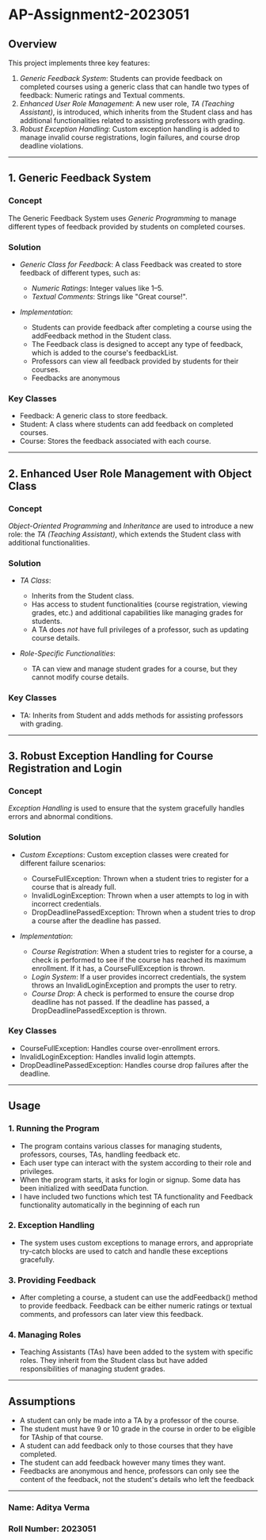 # AP-Assignment2-2023051


## Overview

This project implements three key features:
1. *Generic Feedback System*: Students can provide feedback on completed courses using a generic class that can handle two types of feedback: Numeric ratings and Textual comments.
2. *Enhanced User Role Management*: A new user role, *TA (Teaching Assistant)*, is introduced, which inherits from the Student class and has additional functionalities related to assisting professors with grading.
3. *Robust Exception Handling*: Custom exception handling is added to manage invalid course registrations, login failures, and course drop deadline violations.

---

## 1. Generic Feedback System

### Concept
The Generic Feedback System uses *Generic Programming* to manage different types of feedback provided by students on completed courses.

### Solution
- *Generic Class for Feedback*: A class Feedback<T> was created to store feedback of different types, such as:
    - *Numeric Ratings*: Integer values like 1–5.
    - *Textual Comments*: Strings like "Great course!".

- *Implementation*:
    - Students can provide feedback after completing a course using the addFeedback method in the Student class.
    - The Feedback class is designed to accept any type of feedback, which is added to the course's feedbackList.
    - Professors can view all feedback provided by students for their courses.
    - Feedbacks are anonymous

### Key Classes
- Feedback: A generic class to store feedback.
- Student: A class where students can add feedback on completed courses.
- Course: Stores the feedback associated with each course.

---

## 2. Enhanced User Role Management with Object Class

### Concept
*Object-Oriented Programming* and *Inheritance* are used to introduce a new role: the *TA (Teaching Assistant)*, which extends the Student class with additional functionalities.

### Solution
- *TA Class*:
    - Inherits from the Student class.
    - Has access to student functionalities (course registration, viewing grades, etc.) and additional capabilities like managing grades for students.
    - A TA does *not* have full privileges of a professor, such as updating course details.

- *Role-Specific Functionalities*:
    - TA can view and manage student grades for a course, but they cannot modify course details.

### Key Classes
- TA: Inherits from Student and adds methods for assisting professors with grading.

---

## 3. Robust Exception Handling for Course Registration and Login

### Concept
*Exception Handling* is used to ensure that the system gracefully handles errors and abnormal conditions.

### Solution
- *Custom Exceptions*: Custom exception classes were created for different failure scenarios:
    - CourseFullException: Thrown when a student tries to register for a course that is already full.
    - InvalidLoginException: Thrown when a user attempts to log in with incorrect credentials.
    - DropDeadlinePassedException: Thrown when a student tries to drop a course after the deadline has passed.

- *Implementation*:
    - *Course Registration*: When a student tries to register for a course, a check is performed to see if the course has reached its maximum enrollment. If it has, a CourseFullException is thrown.
    - *Login System*: If a user provides incorrect credentials, the system throws an InvalidLoginException and prompts the user to retry.
    - *Course Drop*: A check is performed to ensure the course drop deadline has not passed. If the deadline has passed, a DropDeadlinePassedException is thrown.

### Key Classes
- CourseFullException: Handles course over-enrollment errors.
- InvalidLoginException: Handles invalid login attempts.
- DropDeadlinePassedException: Handles course drop failures after the deadline.

---

## Usage

### 1. Running the Program
- The program contains various classes for managing students, professors, courses, TAs, handling feedback etc.
- Each user type can interact with the system according to their role and privileges.
- When the program starts, it asks for login or signup. Some data has been initialized with seedData function.
- I have included two functions which test TA functionality and Feedback functionality automatically in the beginning of each run


### 2. Exception Handling
- The system uses custom exceptions to manage errors, and appropriate try-catch blocks are used to catch and handle these exceptions gracefully.

### 3. Providing Feedback
- After completing a course, a student can use the addFeedback() method to provide feedback. Feedback can be either numeric ratings or textual comments, and professors can later view this feedback.

### 4. Managing Roles
- Teaching Assistants (TAs) have been added to the system with specific roles. They inherit from the Student class but have added responsibilities of managing student grades.

---

## Assumptions
- A student can only be made into a TA by a professor of the course.
- The student must have 9 or 10 grade in the course in order to be eligible for TAship of that course.
- A student can add feedback only to those courses that they have completed.
- The student can add feedback however many times they want.
- Feedbacks are anonymous and hence, professors can only see the content of the feedback, not the student's details who left the feedback

---

### Name: Aditya Verma
### Roll Number: 2023051